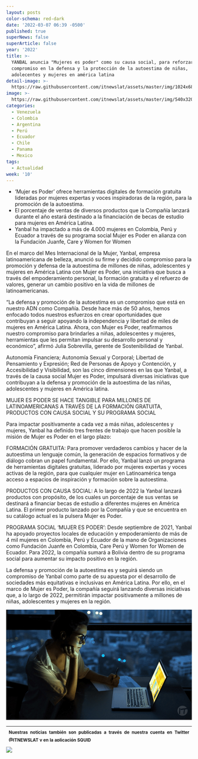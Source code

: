 ```yaml
---
layout: posts
color-schema: red-dark
date: '2022-03-07 06:39 -0500'
published: true
superNews: false
superArticle: false
year: '2022'
title: >-
  YANBAL anuncia "Mujeres es poder" como su causa social, para reforzar su
  compromiso en la defensa y la protección de la autoestima de niñas,
  adolecentes y mujeres en américa latina
detail-image: >-
  https://raw.githubusercontent.com/itnewslat/assets/master/img/1024x680/Mujer-trabajando-Laptop-g.jpg
image: >-
  https://raw.githubusercontent.com/itnewslat/assets/master/img/540x320/Mujer-trabajando-Laptop-p.jpg
categories:
  - Venezuela
  - Colombia
  - Argentina
  - Perú
  - Ecuador
  - Chile
  - Panama
  - Mexico
tags:
  - Actualidad
week: '10'
---
```

- ‘Mujer es Poder’ ofrece herramientas digitales de formación gratuita lideradas por mujeres expertas y voces inspiradoras de la región, para la promoción de la autoestima.
- El porcentaje de ventas de diversos productos que la Compañía lanzará durante el año estará destinado a la financiación de becas de estudio para mujeres en América Latina.
- Yanbal ha impactado a más de 4.000 mujeres en Colombia, Perú y Ecuador a través de su programa social Mujer es Poder en alianza con la Fundación Juanfe, Care y Women for Women

En el marco del Mes Internacional de la Mujer, Yanbal, empresa latinoamericana de belleza, anunció su firme y decidido compromiso para la promoción y defensa de la autoestima de millones de niñas, adolescentes y mujeres en América Latina con Mujer es Poder, una iniciativa que busca a través del empoderamiento personal, la formación gratuita y el refuerzo de valores, generar un cambio positivo en la vida de millones de latinoamericanas.
 
“La defensa y promoción de la autoestima es un compromiso que está en nuestro ADN como Compañía. Desde hace más de 50 años, hemos enfocado todos nuestros esfuerzos en crear oportunidades que contribuyan a seguir apoyando la independencia y libertad de miles de mujeres en América Latina. Ahora, con Mujer es Poder, reafirmamos nuestro compromiso para brindarles a niñas, adolescentes y mujeres, herramientas que les permitan impulsar su desarrollo personal y económico”, afirmó Julia Sobrevilla, gerente de Sostenibilidad de Yanbal.
 
Autonomía Financiera; Autonomía Sexual y Corporal; Libertad de Pensamiento y Expresión; Red de Personas de Apoyo y Contención, y Accesibilidad y Visibilidad, son las cinco dimensiones en las que Yanbal, a través de la causa social Mujer es Poder, impulsará diversas iniciativas que contribuyan a la defensa y promoción de la autoestima de las niñas, adolescentes y mujeres en América latina. 
 
MUJER ES PODER SE HACE TANGIBLE PARA MILLONES DE LATINOAMERICANAS A TRAVÉS DE LA FORMACIÓN GRATUITA, PRODUCTOS CON CAUSA SOCIAL Y SU PROGRAMA SOCIAL
 
Para impactar positivamente a cada vez a más niñas, adolescentes y mujeres, Yanbal ha definido tres frentes de trabajo que hacen posible la misión de Mujer es Poder en el largo plazo:
 
FORMACIÓN GRATUITA: Para promover verdaderos cambios y hacer de la autoestima un lenguaje común, la generación de espacios formativos y de diálogo cobran un papel fundamental. Por ello, Yanbal lanzó un programa de herramientas digitales gratuitas, liderado por mujeres expertas y voces activas de la región, para que cualquier mujer en Latinoamérica tenga acceso a espacios de inspiración y formación sobre la autoestima.
 
PRODUCTOS CON CAUSA SOCIAL: A lo largo de 2022 la Yanbal lanzará productos con propósito, de los cuales un porcentaje de sus ventas se destinará a financiar becas de estudio a diferentes mujeres en América Latina. El primer producto lanzado por la Compañía y que se encuentra en su catálogo actual es la pulsera Mujer es Poder.
 
PROGRAMA SOCIAL ‘MUJER ES PODER’: Desde septiembre de 2021, Yanbal ha apoyado proyectos locales de educación y empoderamiento de más de 4 mil mujeres en Colombia, Perú y Ecuador de la mano de Organizaciones como Fundación Juanfe en Colombia, Care Perú y Women for Women de Ecuador. Para 2022, la compañía sumará a Bolivia dentro de su programa social para aumentar su impacto positivo en la región.
 
La defensa y promoción de la autoestima es y seguirá siendo un compromiso de Yanbal como parte de su apuesta por el desarrollo de sociedades más equitativas e inclusivas en América Latina. Por ello, en el marco de Mujer es Poder, la compañía seguirá lanzando diversas iniciativas que, a lo largo de 2022, permitirán impactar positivamente a millones de niñas, adolescentes y mujeres en la región.


![](https://raw.githubusercontent.com/itnewslat/assets/master/img/540x320/Mujer-trabajando-Laptop-p.jpg)

<table style="height: 42px;" width="569">
<tbody>
<tr>
<td style="text-align: justify;"><sub><strong>Nuestras noticias también son publicadas a través de nuestra cuenta en Twitter <a href="https://twitter.com/itnewslat?lang=es">@ITNEWSLAT</a> y en la aplicación <a href="https://squidapp.co/en/">SQUID</a></strong></sub></td>
</tr>
</tbody>
</table>

<img src="https://tracker.metricool.com/c3po.jpg?hash=56f88a41e39ab42c063cc51676587a04"/>
